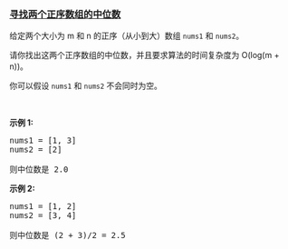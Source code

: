 ### [寻找两个正序数组的中位数](https://leetcode-cn.com/problems/median-of-two-sorted-arrays)

<p>给定两个大小为 m 和 n 的正序（从小到大）数组&nbsp;<code>nums1</code> 和&nbsp;<code>nums2</code>。</p>

<p>请你找出这两个正序数组的中位数，并且要求算法的时间复杂度为&nbsp;O(log(m + n))。</p>

<p>你可以假设&nbsp;<code>nums1</code>&nbsp;和&nbsp;<code>nums2</code>&nbsp;不会同时为空。</p>

<p>&nbsp;</p>

<p><strong>示例 1:</strong></p>

<pre>nums1 = [1, 3]
nums2 = [2]

则中位数是 2.0
</pre>

<p><strong>示例 2:</strong></p>

<pre>nums1 = [1, 2]
nums2 = [3, 4]

则中位数是 (2 + 3)/2 = 2.5
</pre>
